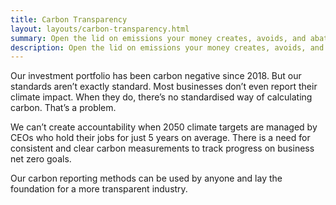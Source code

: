 ```yaml
---
title: Carbon Transparency
layout: layouts/carbon-transparency.html
summary: Open the lid on emissions your money creates, avoids, and abates.
description: Open the lid on emissions your money creates, avoids, and abates.
---
```


Our investment portfolio has been carbon negative since 2018. But our standards aren’t exactly standard. Most businesses don’t even report their climate impact. When they do, there’s no standardised way of calculating carbon. That’s a problem.

We can’t create accountability when 2050 climate targets are managed by CEOs who hold their jobs for just 5 years on average. There is a need for consistent and clear carbon measurements to track progress on business net zero goals.

Our carbon reporting methods can be used by anyone and lay the foundation for a more transparent industry.
